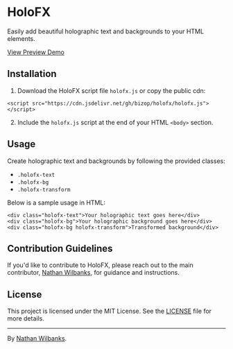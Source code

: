 <inner-editor-area id="response-area" contenteditable="true" data-output-id="6e7c4c023s4">

<div class="message-receive" contenteditable="true">

# HoloFX

Easily add beautiful holographic text and backgrounds to your HTML elements.

[View Preview Demo](https://bizop.media/plugins/holofx/demo.html)

## Installation

1.  Download the HoloFX script file `holofx.js` or copy the public cdn:

`<script src="https://cdn.jsdelivr.net/gh/bizop/holofx/holofx.js"></script>`

2.  Include the `holofx.js` script at the end of your HTML `<body>` section.

## Usage

Create holographic text and backgrounds by following the provided classes:

- `.holofx-text`
- `.holofx-bg`
- `.holofx-transform`

Below is a sample usage in HTML:

    <div class="holofx-text">Your holographic text goes here</div>
    <div class="holofx-bg">Your holographic background goes here</div>
    <div class="holofx-bg holofx-transform">Transformed background</div>

## Contribution Guidelines

If you'd like to contribute to HoloFX, please reach out to the main contributor, [Nathan Wilbanks](https://twitter.com/NathanWilbanks_), for guidance and instructions.

## License

This project is licensed under the MIT License. See the [LICENSE](./LICENSE) file for more details.

---

By [Nathan Wilbanks](https://twitter.com/NathanWilbanks_).

</div>

</inner-editor-area>

